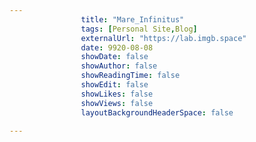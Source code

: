 ---
                title: "Mare_Infinitus"
                tags: [Personal Site,Blog]
                externalUrl: "https://lab.imgb.space"
                date: 9920-08-08
                showDate: false
                showAuthor: false
                showReadingTime: false
                showEdit: false
                showLikes: false
                showViews: false
                layoutBackgroundHeaderSpace: false
                ---
